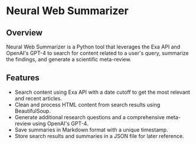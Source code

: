 # Neural Web Summarizer

## Overview
Neural Web Summarizer is a Python tool that leverages the Exa API and OpenAI's GPT-4 to search for content related to a user's query, summarize the findings, and generate a scientific meta-review.

## Features
- Search content using Exa API with a date cutoff to get the most relevant and recent articles.
- Clean and process HTML content from search results using BeautifulSoup.
- Generate additional research questions and a comprehensive meta-review using OpenAI's GPT-4.
- Save summaries in Markdown format with a unique timestamp.
- Store search results and summaries in a JSON file for later reference.
